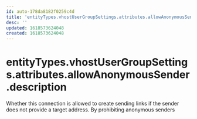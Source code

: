 ```yaml
---
id: auto-178da8182f0259c4d
title: 'entityTypes.vhostUserGroupSettings.attributes.allowAnonymousSender.description'
desc: ''
updated: 1618573624048
created: 1618573624048
---
```

# entityTypes.vhostUserGroupSettings.attributes.allowAnonymousSender.description

Whether this connection is allowed to create sending links if the sender does not provide a target address. By prohibiting anonymous senders
